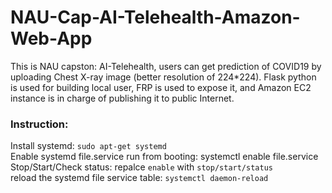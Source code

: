 # NAU-Cap-AI-Telehealth-Amazon-Web-App
This is NAU capston: AI-Telehealth, users can get prediction of COVID19 by uploading Chest X-ray image (better resolution of 224*224). Flask python is used  for building local user, FRP is used to expose it, and Amazon EC2 instance is in charge of publishing it to public Internet.


### Instruction:

Install systemd:  ```sudo apt-get systemd``` <br>
Enable systemd file.service run from booting: systemctl enable file.service <br>
Stop/Start/Check status: repalce ```enable``` with ```stop/start/status``` <br>
reload the systemd file service table: ```systemctl daemon-reload``` <br>
